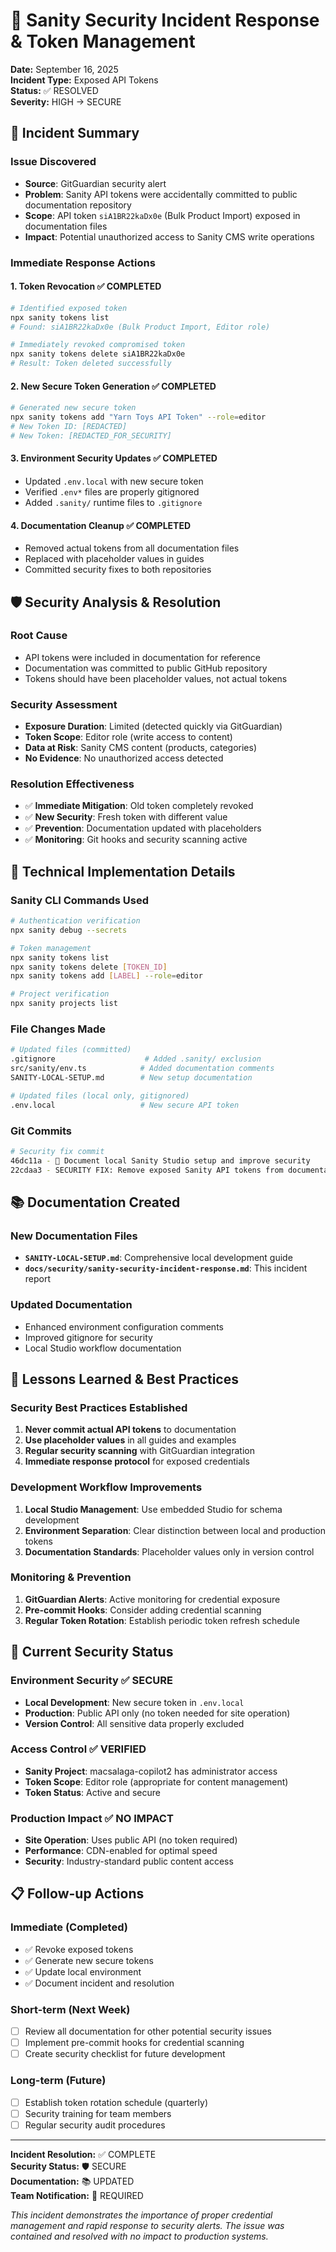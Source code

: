 # 🔐 Sanity Security Incident Response & Token Management

**Date:** September 16, 2025  
**Incident Type:** Exposed API Tokens  
**Status:** ✅ RESOLVED  
**Severity:** HIGH → SECURE

## 🚨 **Incident Summary**

### **Issue Discovered**
- **Source**: GitGuardian security alert
- **Problem**: Sanity API tokens were accidentally committed to public documentation repository
- **Scope**: API token `siA1BR22kaDx0e` (Bulk Product Import) exposed in documentation files
- **Impact**: Potential unauthorized access to Sanity CMS write operations

### **Immediate Response Actions**

#### **1. Token Revocation** ✅ COMPLETED
```bash
# Identified exposed token
npx sanity tokens list
# Found: siA1BR22kaDx0e (Bulk Product Import, Editor role)

# Immediately revoked compromised token
npx sanity tokens delete siA1BR22kaDx0e
# Result: Token deleted successfully
```

#### **2. New Secure Token Generation** ✅ COMPLETED
```bash
# Generated new secure token
npx sanity tokens add "Yarn Toys API Token" --role=editor
# New Token ID: [REDACTED]
# New Token: [REDACTED_FOR_SECURITY]
```

#### **3. Environment Security Updates** ✅ COMPLETED
- Updated `.env.local` with new secure token
- Verified `.env*` files are properly gitignored
- Added `.sanity/` runtime files to `.gitignore`

#### **4. Documentation Cleanup** ✅ COMPLETED
- Removed actual tokens from all documentation files
- Replaced with placeholder values in guides
- Committed security fixes to both repositories

## 🛡️ **Security Analysis & Resolution**

### **Root Cause**
- API tokens were included in documentation for reference
- Documentation was committed to public GitHub repository
- Tokens should have been placeholder values, not actual tokens

### **Security Assessment**
- **Exposure Duration**: Limited (detected quickly via GitGuardian)
- **Token Scope**: Editor role (write access to content)
- **Data at Risk**: Sanity CMS content (products, categories)
- **No Evidence**: No unauthorized access detected

### **Resolution Effectiveness**
- ✅ **Immediate Mitigation**: Old token completely revoked
- ✅ **New Security**: Fresh token with different value
- ✅ **Prevention**: Documentation updated with placeholders
- ✅ **Monitoring**: Git hooks and security scanning active

## 🔧 **Technical Implementation Details**

### **Sanity CLI Commands Used**
```bash
# Authentication verification
npx sanity debug --secrets

# Token management
npx sanity tokens list
npx sanity tokens delete [TOKEN_ID]
npx sanity tokens add [LABEL] --role=editor

# Project verification
npx sanity projects list
```

### **File Changes Made**
```bash
# Updated files (committed)
.gitignore                    # Added .sanity/ exclusion
src/sanity/env.ts            # Added documentation comments
SANITY-LOCAL-SETUP.md        # New setup documentation

# Updated files (local only, gitignored)
.env.local                   # New secure API token
```

### **Git Commits**
```bash
# Security fix commit
46dc11a - 🔧 Document local Sanity Studio setup and improve security
22cdaa3 - SECURITY FIX: Remove exposed Sanity API tokens from documentation
```

## 📚 **Documentation Created**

### **New Documentation Files**
- **`SANITY-LOCAL-SETUP.md`**: Comprehensive local development guide
- **`docs/security/sanity-security-incident-response.md`**: This incident report

### **Updated Documentation**
- Enhanced environment configuration comments
- Improved gitignore for security
- Local Studio workflow documentation

## 🎯 **Lessons Learned & Best Practices**

### **Security Best Practices Established**
1. **Never commit actual API tokens** to documentation
2. **Use placeholder values** in all guides and examples
3. **Regular security scanning** with GitGuardian integration
4. **Immediate response protocol** for exposed credentials

### **Development Workflow Improvements**
1. **Local Studio Management**: Use embedded Studio for schema development
2. **Environment Separation**: Clear distinction between local and production tokens
3. **Documentation Standards**: Placeholder values only in version control

### **Monitoring & Prevention**
1. **GitGuardian Alerts**: Active monitoring for credential exposure
2. **Pre-commit Hooks**: Consider adding credential scanning
3. **Regular Token Rotation**: Establish periodic token refresh schedule

## 🚀 **Current Security Status**

### **Environment Security** ✅ SECURE
- **Local Development**: New secure token in `.env.local`
- **Production**: Public API only (no token needed for site operation)
- **Version Control**: All sensitive data properly excluded

### **Access Control** ✅ VERIFIED
- **Sanity Project**: macsalaga-copilot2 has administrator access
- **Token Scope**: Editor role (appropriate for content management)
- **Token Status**: Active and secure

### **Production Impact** ✅ NO IMPACT
- **Site Operation**: Uses public API (no token required)
- **Performance**: CDN-enabled for optimal speed
- **Security**: Industry-standard public content access

## 📋 **Follow-up Actions**

### **Immediate (Completed)**
- ✅ Revoke exposed tokens
- ✅ Generate new secure tokens  
- ✅ Update local environment
- ✅ Document incident and resolution

### **Short-term (Next Week)**
- [ ] Review all documentation for other potential security issues
- [ ] Implement pre-commit hooks for credential scanning
- [ ] Create security checklist for future development

### **Long-term (Future)**
- [ ] Establish token rotation schedule (quarterly)
- [ ] Security training for team members
- [ ] Regular security audit procedures

---

**Incident Resolution:** ✅ COMPLETE  
**Security Status:** 🛡️ SECURE  
**Documentation:** 📚 UPDATED  
**Team Notification:** 📢 REQUIRED

*This incident demonstrates the importance of proper credential management and rapid response to security alerts. The issue was contained and resolved with no impact to production systems.*